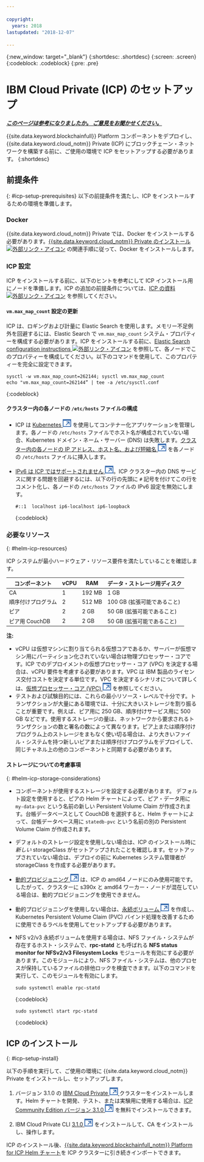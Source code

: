 ```yaml
---

copyright:
  years: 2018
lastupdated: "2018-12-07"

---
```


{:new_window: target="_blank"}
{:shortdesc: .shortdesc}
{:screen: .screen}
{:codeblock: .codeblock}
{:pre: .pre}

# IBM Cloud Private (ICP) のセットアップ


***[このページは参考になりましたか。 ご意見をお聞かせください。](https://www.surveygizmo.com/s3/4501493/IBM-Blockchain-Documentation)***


{{site.data.keyword.blockchainfull}} Platform コンポーネントをデプロイし、{{site.data.keyword.cloud_notm}} Private (ICP) にブロックチェーン・ネットワークを構築する前に、ご使用の環境で ICP をセットアップする必要があります。
{:shortdesc}

## 前提条件
{: #icp-setup-prerequisites}
以下の前提条件を満たし、ICP をインストールするための環境を準備します。

### Docker
{{site.data.keyword.cloud_notm}} Private では、Docker をインストールする必要があります。[{{site.data.keyword.cloud_notm}} Private のインストール ![外部リンク・アイコン](/images/external_link.svg "外部リンク・アイコン")](https://www.ibm.com/support/knowledgecenter/en/SSBS6K_3.1.0/installing/install.html "{{site.data.keyword.cloud_notm}} Private のインストール") の関連手順に従って、Docker をインストールします。

### ICP 設定
ICP をインストールする前に、以下のヒントを参考にして ICP インストール用にノードを準備します。ICP の追加の前提条件については、[ICP の資料 ![外部リンク・アイコン](/images/external_link.svg "外部リンク・アイコン")](https://www.ibm.com/support/knowledgecenter/en/SSBS6K_3.1.0/installing/prep.html "インストールのためのクラスターの準備") を参照してください。

#### `vm.max_map_count` 設定の更新
ICP は、ロギングおよび計量に Elastic Search を使用します。メモリー不足例外を回避するには、Elastic Search で `vm.max_map_count` システム・プロパティーを構成する必要があります。ICP をインストールする前に、[Elastic Search configuration instructions ![外部リンク・アイコン](/images/external_link.svg "外部リンク・アイコン")](https://www.elastic.co/guide/en/elasticsearch/reference/current/vm-max-map-count.html "Virtual memory") を参照して、各ノードでこのプロパティーを構成してください。以下のコマンドを使用して、このプロパティーを完全に設定できます。

```
sysctl -w vm.max_map_count=262144; sysctl vm.max_map_count
echo "vm.max_map_count=262144” | tee -a /etc/sysctl.conf
```
{:codeblock}

#### クラスター内の各ノードの `/etc/hosts` ファイルの構成

- ICP は [Kubernetes ![外部リンク・アイコン](images/external_link.svg "外部リンク・アイコン")](https://kubernetes.io/docs/tutorials/kubernetes-basics/ "Learn Kubernetes Basics") を使用してコンテナー化アプリケーションを管理します。各ノードの `/etc/hosts` ファイルでホスト名が構成されていない場合、Kubernetes ドメイン・ネーム・サーバー (DNS) は失敗します。[クラスター内の各ノードの IP アドレス、ホスト名、および短縮名 ![外部リンク・アイコン](images/external_link.svg "外部リンク・アイコン")](https://www.ibm.com/support/knowledgecenter/en/SSBS6K_3.1.0/installing/prep_cluster.html "クラスターの構成") を各ノードの `/etc/hosts` ファイルに挿入します。

- [IPv6 は ICP ではサポートされません ![外部リンク・アイコン](images/external_link.svg "外部リンク・アイコン")](https://www.ibm.com/support/knowledgecenter/en/SSBS6K_3.1.0/getting_started/known_issues.html#ipv6 "IPv6 はサポートされない")。ICP クラスター内の DNS サービスに関する問題を回避するには、以下の行の先頭に `#` 記号を付けてこの行をコメント化し、各ノードの `/etc/hosts` ファイルの IPv6 設定を無効にします。
  ```
  #::1  localhost ip6-localhost ip6-loopback
  ```
  {:codeblock}

### 必要なリソース
{: #helm-icp-resources}

ICP システムが最小ハードウェア・リソース要件を満たしていることを確認します。

|コンポーネント| vCPU | RAM |データ・ストレージ用ディスク|
|-----------|------|-----|-----------------------|
| CA | 1 |192 MB | 1 GB |
| 順序付けプログラム | 2 | 512 MB | 100 GB (拡張可能であること) |
| ピア | 2 | 2 GB |50 GB (拡張可能であること) |
|ピア用 CouchDB| 2| 2 GB |50 GB (拡張可能であること) |

 **注:**
 - vCPU は仮想マシンに割り当てられる仮想コアであるか、サーバーが仮想マシン用にパーティション化されていない場合は物理プロセッサー・コアです。ICP でのデプロイメントの仮想プロセッサー・コア (VPC) を決定する場合は、vCPU 要件を考慮する必要があります。VPC は IBM 製品のライセンス交付コストを決定する単位です。VPC を決定するシナリオについて詳しくは、[仮想プロセッサー・コア (VPC) ![外部リンク・アイコン](images/external_link.svg "外部リンク・アイコン")](https://www.ibm.com/support/knowledgecenter/en/SS8JFY_9.2.0/com.ibm.lmt.doc/Inventory/overview/c_virtual_processor_core_licenses.html) を参照してください。
 - テストおよび試験目的には、これらの最小リソース・レベルで十分です。トランザクションが大量にある環境では、十分に大きいストレージを割り振ることが重要です。例えば、ピア用に 250 GB、順序付けサービス用に 500 GB などです。使用するストレージの量は、ネットワークから要求されるトランザクションの数と署名の数によって異なります。ピア上または順序付けプログラム上のストレージをまもなく使い切る場合は、より大きいファイル・システムを持つ新しいピアまたは順序付けプログラムをデプロイして、同じチャネル上の他のコンポーネントと同期する必要があります。

#### ストレージについての考慮事項
{: #helm-icp-storage-considerations}

* コンポーネントが使用するストレージを設定する必要があります。 デフォルト設定を使用すると、ピアの Helm チャートによって、ピア・データ用に `my-data-pvc` という名前の新しい Persistent Volume Claim が作成されます。台帳データベースとして CouchDB を選択すると、Helm チャートによって、台帳データベース用に `statedb-pvc` という名前の別の Persistent Volume Claim が作成されます。
* デフォルトのストレージ設定を使用しない場合は、ICP のインストール時に*新しい* storageClass がセットアップされたことを確認します。セットアップされていない場合は、デプロイの前に Kubernetes システム管理者が storageClass を作成する必要があります。
* [動的プロビジョニング ![外部リンク・アイコン](images/external_link.svg "外部リンク・アイコン")]( https://kubernetes.io/docs/concepts/storage/dynamic-provisioning/ "動的ボリューム・プロビジョニング") は、ICP の amd64 ノードにのみ使用可能です。 したがって、クラスターに s390x と amd64 ワーカー・ノードが混在している場合は、動的プロビジョニングを使用できません。
* 動的プロビジョニングを使用しない場合は、[永続ボリューム ![外部リンク・アイコン](images/external_link.svg "外部リンク・アイコン")](https://kubernetes.io/docs/concepts/storage/persistent-volumes/ "永続ボリューム") を作成し、Kubernetes Persistent Volume Claim (PVC) バインド処理を改善するために使用できるラベルを使用してセットアップする必要があります。
* NFS v2/v3 永続ボリュームを使用する場合は、NFS ファイル・システムが存在するホスト・システムで、**rpc-statd** とも呼ばれる **NFS status monitor for NFSv2/v3 Filesystem Locks** モジュールを有効にする必要があります。このモジュールにより、NFS ファイル・システムは、他のプロセスが保持しているファイルの排他ロックを検査できます。以下のコマンドを実行して、このモジュールを有効にします。
  ```
  sudo systemctl enable rpc-statd
  ```
  {:codeblock}

  ```
  sudo systemctl start rpc-statd
  ```
  {:codeblock}

## ICP のインストール
{: #icp-setup-install}

以下の手順を実行して、ご使用の環境に {{site.data.keyword.cloud_notm}} Private をインストールし、セットアップします。

1. バージョン 3.1.0 の [IBM Cloud Private ![外部リンク・アイコン](images/external_link.svg "外部リンク・アイコン") ](https://www.ibm.com/support/knowledgecenter/en/SSBS6K_3.1.0/kc_welcome_containers.html) クラスターをインストールします。Helm チャートを開発、テスト、または実験用に使用する場合は、[ICP Community Edition バージョン 3.1.0 ![外部リンク・アイコン](images/external_link.svg "外部リンク・アイコン")]( https://www.ibm.com/support/knowledgecenter/en/SSBS6K_3.1.0/kc_welcome_containers.html "{{site.data.keyword.cloud_notm}} Private-CE バージョン 3.1.0") を無料でインストールできます。

2. IBM Cloud Private CLI [3.1.0 ![外部リンク・アイコン](images/external_link.svg "外部リンク・アイコン")](https://www.ibm.com/support/knowledgecenter/en/SSBS6K_3.1.0/manage_cluster/install_cli.html) をインストールして、CA をインストールし、操作します。

ICP のインストール後、[{{site.data.keyword.blockchainfull_notm}} Platform for ICP Helm チャート](/docs/services/blockchain/howto/helm_install_icp.html)を ICP クラスターに引き続きインポートできます。
